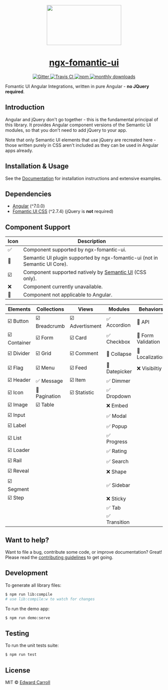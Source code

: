 <!-- Logo -->
<p align="center">
  <a href="https://tryharddood.github.io/ngx-fomantic-ui/">
    <img height="128" width="238" src="https://raw.githubusercontent.com/tryharddood/ngx-fomantic-ui/master/demo/src/assets/logo.png">
  </a>
</p>

<!-- Name -->
<h1 align="center">
  <a href="https://tryharddood.github.io/ngx-fomantic-ui">ngx-fomantic-ui</a>
</h1>

<!-- Badges -->
<p align="center">
  <a href="https://gitter.im/ngx-fomantic-ui/Lobby">
    <img alt="Gitter" src="https://img.shields.io/gitter/room/ngx-fomantic-ui/Lobby.js.svg?style=flat-square" />
  </a>
  <a href="https://travis-ci.org/tryharddood/ngx-fomantic-ui">
    <img alt="Travis CI" src="https://img.shields.io/travis/tryharddood/ngx-fomantic-ui.svg?style=flat-square" />
  </a>
  <a href="https://www.npmjs.com/package/ngx-fomantic-ui">
    <img alt="npm" src="https://img.shields.io/npm/v/ngx-fomantic-ui.svg?style=flat-square" />
  </a>
  <a href="https://www.npmjs.com/package/ngx-fomantic-ui">
    <img alt="monthly downloads" src="https://img.shields.io/npm/dm/ngx-fomantic-ui.svg?style=flat-square" />
  </a>
</p>

Fomantic UI Angular Integrations, written in pure Angular - **no JQuery required**.

## Introduction

Angular and jQuery don't go together - this is the fundamental principal of this library. It provides Angular component versions of the Semantic UI modules, so that you don't need to add jQuery to your app.

Note that only Semantic UI elements that use jQuery are recreated here - those written purely in CSS aren't included as they can be used in Angular apps already.

## Installation & Usage

See the [Documentation](https://tryharddood.github.io/ngx-fomantic-ui) for installation instructions and extensive examples.

## Dependencies

* [Angular](https://angular.io) (^7.0.0)
* [Fomantic UI CSS](http://fomantic-ui.com/) (^2.7.4) (jQuery is **not** required)

## Component Support

|           Icon          |                                      Description                                    |
|-------------------------|-------------------------------------------------------------------------------------|
| :white_check_mark:      | Component supported by ngx-fomantic-ui.                                             |
| :rocket:                | Semantic UI plugin supported by ngx-fomantic-ui (not in Semantic UI Core).          |
| :ballot_box_with_check: | Component supported natively by [Semantic UI](https://semantic-ui.com/) (CSS only). |
| :x:                     | Component currently unavailable.                                                    |
| :no_entry_sign:         | Component not applicable to Angular.                                                |

|              Elements              |            Collections             |                   Views                  |              Modules              |              Behaviors              |
|------------------------------------|------------------------------------|------------------------------------------|-----------------------------------|-------------------------------------|
| :ballot_box_with_check: Button     | :ballot_box_with_check: Breadcrumb | :ballot_box_with_check: Advertisment     | :white_check_mark: Accordion      | :no_entry_sign: API                 |
| :ballot_box_with_check: Container  | :ballot_box_with_check: Form       | :ballot_box_with_check: Card             | :white_check_mark: Checkbox       | :no_entry_sign: Form Validation     |
| :ballot_box_with_check: Divider    | :ballot_box_with_check: Grid       | :ballot_box_with_check: Comment          | :rocket: Collapse                 | :rocket: Localization               |
| :ballot_box_with_check: Flag       | :ballot_box_with_check: Menu       | :ballot_box_with_check: Feed             | :rocket: Datepicker               | :x: Visibiltiy                      |
| :ballot_box_with_check: Header     | :white_check_mark: Message         | :ballot_box_with_check: Item             | :white_check_mark: Dimmer         |                                     |
| :ballot_box_with_check: Icon       | :rocket: Pagination                | :ballot_box_with_check: Statistic        | :white_check_mark: Dropdown       |                                     |
| :ballot_box_with_check: Image      | :ballot_box_with_check: Table      |                                          | :x: Embed                         |                                     |
| :ballot_box_with_check: Input      |                                    |                                          | :white_check_mark: Modal          |                                     |
| :ballot_box_with_check: Label      |                                    |                                          | :white_check_mark: Popup          |                                     |
| :ballot_box_with_check: List       |                                    |                                          | :white_check_mark: Progress       |                                     |
| :ballot_box_with_check: Loader     |                                    |                                          | :white_check_mark: Rating         |                                     |
| :ballot_box_with_check: Rail       |                                    |                                          | :white_check_mark: Search         |                                     |
| :ballot_box_with_check: Reveal     |                                    |                                          | :x: Shape                         |                                     |
| :ballot_box_with_check: Segment    |                                    |                                          | :white_check_mark: Sidebar        |                                     |
| :ballot_box_with_check: Step       |                                    |                                          | :x: Sticky                        |                                     |
|                                    |                                    |                                          | :white_check_mark: Tab            |                                     |
|                                    |                                    |                                          | :white_check_mark: Transition     |                                     |

## Want to help?

Want to file a bug, contribute some code, or improve documentation? Great! Please read the [contributing guidelines](https://github.com/tryharddood/ngx-fomantic-ui/blob/master/CONTRIBUTING.md) to get going.

## Development

To generate all library files:

```bash
$ npm run lib:compile
# use lib:compile:w to watch for changes
```

To run the demo app:
```bash
$ npm run demo:serve
```

## Testing

To run the unit tests suite:
```bash
$ npm run test
```

## License

MIT © [Edward Carroll](https://github.com/edcarroll)
